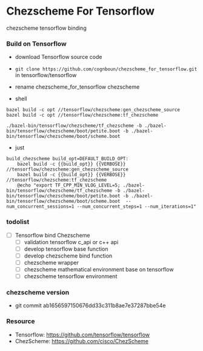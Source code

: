 # Chezscheme For Tensorflow

chezscheme tensorflow binding

### Build on Tensorflow

* download Tensorflow source code

* ```git clone https://github.com/cognboun/chezscheme_for_tensorflow.git``` in tensorflow/tensorflow

* rename chezscheme_for_tensorflow chezscheme

* shell
```
bazel build -c opt //tensorflow/chezscheme:gen_chezscheme_source
bazel build -c opt //tensorflow/chezscheme:tf_chezscheme

./bazel-bin/tensorflow/chezscheme/tf_chezscheme -b ./bazel-bin/tensorflow/chezscheme/boot/petite.boot -b ./bazel-bin/tensorflow/chezscheme/boot/scheme.boot

```
    
* just
```
build_chezscheme build_opt=DEFAULT_BUILD_OPT:
	bazel build -c {{build_opt}} {{VERBOSE}} //tensorflow/chezscheme:gen_chezscheme_source
	bazel build -c {{build_opt}} {{VERBOSE}} //tensorflow/chezscheme:tf_chezscheme
	@echo "export TF_CPP_MIN_VLOG_LEVEL=5; ./bazel-bin/tensorflow/chezscheme/tf_chezscheme -b ./bazel-bin/tensorflow/chezscheme/boot/petite.boot -b ./bazel-bin/tensorflow/chezscheme/boot/scheme.boot  --num_concurrent_sessions=1 --num_concurrent_steps=1 --num_iterations=1"
```

### todolist
- [ ]  Tensorflow bind Chezscheme
	- [ ] validation tensorflow c_api or c++ api
	- [ ] develop tensorflow base function
	- [ ] develop chezscheme bind function
	- [ ] chezscheme wrapper
	- [ ] chezscheme mathematical environment base on tensorflow
	- [ ] chezscheme tensorflow environment

### chezscheme version
* git commit ab1656597150676dd33c311b8ae7e37287bbe54e


### Resource
* Tensorflow: https://github.com/tensorflow/tensorflow
* ChezScheme: https://github.com/cisco/ChezScheme
